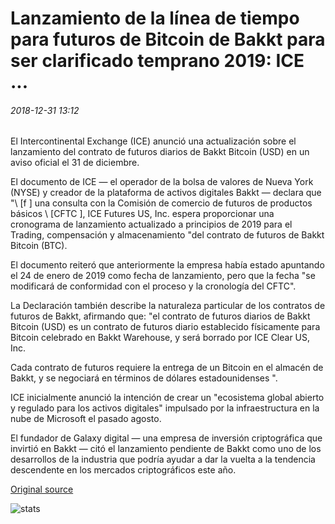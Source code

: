 # Lanzamiento de la línea de tiempo para futuros de Bitcoin de Bakkt para ser clarificado temprano 2019: ICE ...

###### 2018-12-31 13:12

El Intercontinental Exchange (ICE) anunció una actualización sobre el lanzamiento del contrato de futuros diarios de Bakkt Bitcoin (USD) en un aviso oficial el 31 de diciembre.

El documento de ICE — el operador de la bolsa de valores de Nueva York (NYSE) y creador de la plataforma de activos digitales Bakkt — declara que "\ [f \] una consulta con la Comisión de comercio de futuros de productos básicos \ [CFTC \], ICE Futures US, Inc. espera proporcionar una cronograma de lanzamiento actualizado a principios de 2019 para el Trading, compensación y almacenamiento "del contrato de futuros de Bakkt Bitcoin (BTC).

El documento reiteró que anteriormente la empresa había estado apuntando el 24 de enero de 2019 como fecha de lanzamiento, pero que la fecha "se modificará de conformidad con el proceso y la cronología del CFTC".

La Declaración también describe la naturaleza particular de los contratos de futuros de Bakkt, afirmando que: "el contrato de futuros diarios de Bakkt Bitcoin (USD) es un contrato de futuros diario establecido físicamente para Bitcoin celebrado en Bakkt Warehouse, y será borrado por ICE Clear US, Inc.

Cada contrato de futuros requiere la entrega de un Bitcoin en el almacén de Bakkt, y se negociará en términos de dólares estadounidenses ".

ICE inicialmente anunció la intención de crear un "ecosistema global abierto y regulado para los activos digitales" impulsado por la infraestructura en la nube de Microsoft el pasado agosto.

El fundador de Galaxy digital — una empresa de inversión criptográfica que invirtió en Bakkt — citó el lanzamiento pendiente de Bakkt como uno de los desarrollos de la industria que podría ayudar a dar la vuelta a la tendencia descendente en los mercados criptográficos este año.

[Original source](https://cointelegraph.com/news/launch-timeline-for-bakkts-bitcoin-futures-to-be-clarified-early-2019-ice)

![stats](https://c.statcounter.com/11760860/0/a89fa40b/1/ "stats")